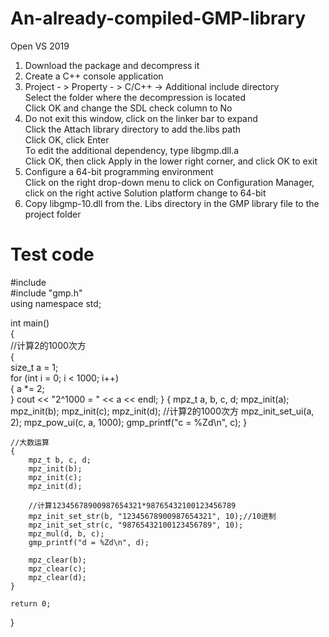# An-already-compiled-GMP-library
Open VS 2019
1. Download the package and decompress it  
2. Create a C++ console application  
3. Project - > Property - > C/C++ -> Additional include directory  
Select the folder where the decompression is located  
Click OK and change the SDL check column to No  
4. Do not exit this window, click on the linker bar to expand  
Click the Attach library directory to add the.libs path  
Click OK, click Enter  
To edit the additional dependency, type libgmp.dll.a  
Click OK, then click Apply in the lower right corner, and click OK to exit  
5. Configure a 64-bit programming environment  
Click on the right drop-down menu to click on Configuration Manager, click on the right active Solution platform change to 64-bit  
6. Copy libgmp-10.dll from the. Libs directory in the GMP library file to the project folder  
# Test code
#include <iostream>  
#include "gmp.h"  
using namespace std;  
   
int main()  
{  
	//计算2的1000次方  
	{  
		size_t a = 1;  
		for (int i = 0; i < 1000; i++)  
		{
			a *= 2;		
		}
		cout << "2^1000 = " << a << endl;
	}
	{
		mpz_t a, b, c, d;
		mpz_init(a);
		mpz_init(b);
		mpz_init(c);
		mpz_init(d);
		//计算2的1000次方
		mpz_init_set_ui(a, 2);
		mpz_pow_ui(c, a, 1000);
		gmp_printf("c = %Zd\n", c);
	}
 
	//大数运算
	{
		mpz_t b, c, d;
		mpz_init(b);
		mpz_init(c);
		mpz_init(d);
 
		//计算12345678900987654321*98765432100123456789
		mpz_init_set_str(b, "12345678900987654321", 10);//10进制 
		mpz_init_set_str(c, "98765432100123456789", 10);
		mpz_mul(d, b, c);
		gmp_printf("d = %Zd\n", d);
 
		mpz_clear(b);
		mpz_clear(c);
		mpz_clear(d);
	}  
	   	  
	return 0;  
}  
